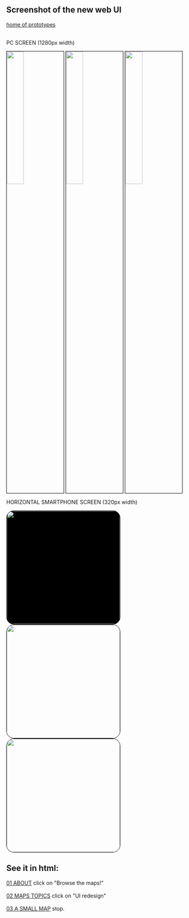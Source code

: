 <h2> Screenshot of the new web UI</h2>
<a href="https://www.scholio.net/dui/README.html"> home of prototypes</a>
<br><br>
 <p>PC SCREEN (1280px width)</p>
<img style="width:30%;border:solid 1px black;" src="https://www.scholio.net/dui/screenshot/01_1280w.png">
<img style="width:30%;border:solid 1px black;" src="https://www.scholio.net/dui/screenshot/02_1280w.png">
<img style="width:30%;border:solid 1px black;" src="https://www.scholio.net/dui/screenshot/03_1280w.png">
 <p>HORIZONTAL SMARTPHONE SCREEN (320px width)</p>
<img src="https://www.scholio.net/dui/screenshot/01_320w.png" style="background:black;width:300px;border:solid 1px black;border-radius:20px;">
<img src="https://www.scholio.net/dui/screenshot/02_320w.png" style="width:300px;border:solid 1px black;border-radius:20px;">
<img src="https://www.scholio.net/dui/screenshot/03_320w.png" style="width:300px;border:solid 1px black;border-radius:20px;">

<h2> See it in html:</h2>

<a href="https://www.scholio.net/dui/01_about.html"> 01 ABOUT</a> click on "Browse the maps!"<br><br>
<a href="https://www.scholio.net/dui/02_topic.html"> 02 MAPS TOPICS</a> click on "UI redesign"<br><br>
<a href="https://www.scholio.net/dui/03_inside_a_topic.html"> 03 A SMALL MAP</a> stop.
